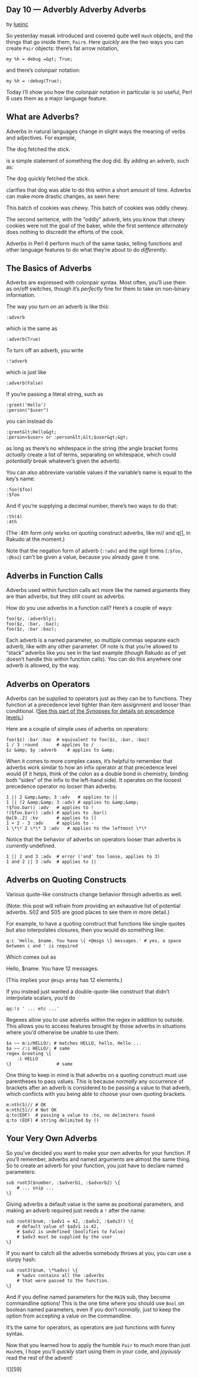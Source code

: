 ## Day 10 — Adverbly Adverby Adverbs

by [lueinc][4]

So yesterday masak introduced and covered quite well `Hash` objects, and the things that go inside them, `Pair`s. Here _quickly_ are the two ways you can create `Pair` objects: there’s fat arrow notation,

    my %h = debug =&gt; True;

and there’s colonpair notation:

    my %h = :debug(True);

Today I’ll show you how the colonpair notation in particular is so useful, Perl 6 uses them as a major language feature.

## What are Adverbs?

Adverbs in natural languages change in slight ways the meaning of verbs and adjectives. For example,

The dog fetched the stick.

is a simple statement of something the dog did. By adding an adverb, such as:

The dog quickly fetched the stick.

clarifies that dog was able to do this within a short amount of time. Adverbs can make more drastic changes, as seen here:

This batch of cookies was chewy.
This batch of cookies was oddly chewy.

The second sentence, with the “oddly” adverb, lets you know that chewy cookies were not the goal of the baker, while the first sentence _alternately_ does nothing to discredit the efforts of the cook.

Adverbs in Perl 6 perform much of the same tasks, telling functions and other language features to do what they’re about to do _differently_.

## The Basics of Adverbs

Adverbs are expressed with colonpair syntax. Most often, you’ll use them as on/off switches, though it’s _perfectly_ fine for them to take on non-binary information.

The way you turn on an adverb is like this:

    :adverb

which is the same as

    :adverb(True)

To turn off an adverb, you write

    :!adverb

which is just like

    :adverb(False)

If you’re passing a literal string, such as

    :greet('Hello')
    :person("$user")

you can instead do

    :greet&lt;Hello&gt;
    :person«$user» or :person&lt;&lt;$user&gt;&gt;

as long as there’s no whitespace in the string (the angle bracket forms _actually_ create a list of terms, separating on whitespace, which could _potentially_ break whatever’s given the adverb).

You can also abbreviate variable values if the variable’s name is equal to the key’s name:

    :foo($foo)
    :$foo

And if you’re supplying a decimal number, there’s two ways to do that:

    :th(4)
    :4th

(The :4th form only works on quoting construct adverbs, like m// and q[], in Rakudo at the moment.)

Note that the negation form of adverb (`:!adv`) and the sigil forms (`:$foo, :@baz`) can’t be given a value, because you already gave it one.

## Adverbs in Function Calls

Adverbs used within function calls act more like the named arguments they are than adverbs, but they still count as adverbs.

How do you use adverbs in a function call? Here’s a couple of ways:

    foo($z, :adverbly);
    foo($z, :bar, :baz);
    foo($z, :bar :baz);

Each adverb is a named parameter, so multiple commas separate each adverb, like with any other parameter. Of note is that you’re allowed to “stack” adverbs like you see in the last example (though Rakudo as of yet doesn’t handle this within function calls). You can do this anywhere one adverb is allowed, by the way.

## Adverbs on Operators

Adverbs can be supplied to operators just as they can be to functions. They function at a precedence level tighter than item assignment and looser than conditional. ([See this part of the Synopses for details on precedence levels.][5])

Here are a couple of simple uses of adverbs on operators:

    foo($z) :bar :baz  # equivalent to foo($z, :bar, :baz)
    1 / 3 :round       # applies to /
    $z &amp; $y :adverb    # applies to &amp;

When it comes to more complex cases, it’s helpful to remember that adverbs work similar to how an infix operator at that precedence level would (if it helps, think of the colon as a double bond in chemistry, binding both “sides” of the infix to the left-hand side). It operates on the loosest precedence operator no looser than adverbs.

    1 || 2 &amp;&amp; 3 :adv   # applies to ||
    1 || (2 &amp;&amp; 3 :adv) # applies to &amp;&amp;
    !$foo.bar() :adv   # applies to !
    !($foo.bar() :adv) # applies to .bar()
    @a[0..2] :kv       # applies to []
    1 + 2 - 3 :adv     # applies to -
    1 \*\* 2 \*\* 3 :adv   # applies to the leftmost \*\*

Notice that the behavior of adverbs on operators looser than adverbs is _currently_ undefined.

    1 || 2 and 3 :adv  # error ('and' too loose, applies to 3)
    1 and 2 || 3 :adv  # applies to ||

## Adverbs on Quoting Constructs

Various quote-like constructs change behavior through adverbs as well.

(Note: this post will refrain from providing an exhaustive list of potential adverbs. S02 and S05 are good places to see them in more detail.)

For example, to have a quoting construct that functions like single quotes but also interpolates closures, then you would do something like:

    q:c 'Hello, $name. You have \{ +@msgs \} messages.' # yes, a space between c and ' is required

Which comes out as

Hello, $name. You have 12 messages.

(This implies your `@msgs` array has 12 elements.)

If you instead just wanted a double-quote-like construct that didn’t interpolate scalars, you’d do

    qq:!s ' ... etc ...'

Regexes allow you to use adverbs within the regex in addition to outside. This allows you to access features brought by those adverbs in situations where you’d otherwise be unable to use them.

    $a ~~ m:i/HELLO/; # matches HELLO, hello, Hello ...
    $a ~~ /:i HELLO/; # same
    regex Greeting \{
        :i HELLO
    \}                 # same

One thing to keep in mind is that adverbs on a quoting construct must use parentheses to pass values. This is because _normally_ any occurrence of brackets after an adverb is considered to be passing a value to that adverb, which conflicts with you being able to choose your own quoting brackets.

    m:nth(5)// # OK
    m:nth[5]// # Not OK
    q:to(EOF)  # passing a value to :to, no delimiters found
    q:to (EOF) # string delimited by ()

## Your Very Own Adverbs

So you’ve decided you want to make your own adverbs for your function. If you’ll remember, adverbs and named arguments are almost the same thing. So to create an adverb for your function, you just have to declare named parameters:

    sub root3($number, :$adverb1, :$adverb2) \{
        # ... snip ...
    \}

Giving adverbs a default value is the same as positional parameters, and making an adverb required just needs a `!` after the name:

    sub root4($num, :$adv1 = 42, :$adv2, :$adv3!) \{
        # default value of $adv1 is 42,
        # $adv2 is undefined (boolifies to False)
        # $adv3 must be supplied by the user
    \}

If you want to catch all the adverbs somebody throws at you, you can use a slurpy hash:

    sub root3($num, \*%advs) \{
        # %advs contains all the :adverbs
        # that were passed to the function.
    \}

And if you define named parameters for the `MAIN` sub, they become commandline options! This is the one time where you should use `Bool` on boolean named parameters, even if you don’t _normally_, just to keep the option from accepting a value on the commandline.

It’s the same for operators, as operators are just functions with funny syntax.

Now that you learned how to apply the humble `Pair` to much more than just `Hash`es, I hope you’ll _quickly_ start using them in your code, and _joyously_ read the rest of the advent!


![][59]

  [4]: https://perl6advent.wordpress.com/author/lueinc/ "View all posts by lueinc"
  [5]: http://perlcabal.org/syn/S03.html#Operator_precedence
